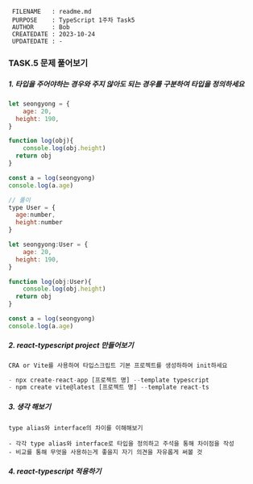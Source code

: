 ```
 FILENAME   : readme.md
 PURPOSE    : TypeScript 1주차 Task5 
 AUTHOR     : Bob
 CREATEDATE : 2023-10-24
 UPDATEDATE : -
```

### **TASK.5** 문제 풀어보기


##### 1. 타입을 주어야하는 경우와 주지 않아도 되는 경우를 구분하여 타입을 정의하세요

```jsx
let seongyong = {
    age: 20,
  height: 190,
}

function log(obj){
	console.log(obj.height)
  return obj
}

const a = log(seongyong)
console.log(a.age)
```

```jsx
// 풀이
type User = {
  age:number,
  height:number
}

let seongyong:User = {
    age: 20,
  height: 190,
}

function log(obj:User){
	console.log(obj.height)
  return obj
}

const a = log(seongyong)
console.log(a.age)
```

##### 2. react-typescript project 만들어보기
```jsx
CRA or Vite를 사용하여 타입스크립트 기본 프로젝트를 생성하하여 init하세요

- npx create-react-app [프로젝트 명] --template typescript
- npm create vite@latest [프로젝트 명] --template react-ts
```

##### 3. 생각 해보기
```
type alias와 interface의 차이를 이해해보기

- 각각 type alias와 interface로 타입을 정의하고 주석을 통해 차이점을 작성
- 비교를 통해 무엇을 사용하는게 좋을지 자기 의견을 자유롭게 써볼 것
```

##### 4. react-typescript 적용하기
